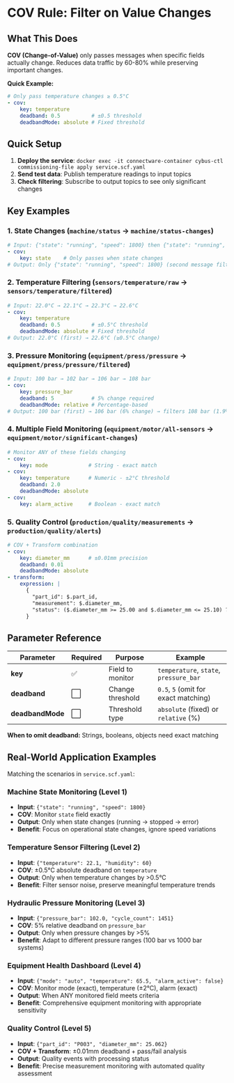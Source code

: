 # COV Rule: Filter on Value Changes

## What This Does
**COV (Change-of-Value)** only passes messages when specific fields actually change. Reduces data traffic by 60-80% while preserving important changes.

**Quick Example:**
```yaml
# Only pass temperature changes ≥ 0.5°C
- cov:
    key: temperature
    deadband: 0.5          # ±0.5 threshold
    deadbandMode: absolute # Fixed threshold
```

## Quick Setup
1. **Deploy the service**: `docker exec -it connectware-container cybus-ctl commissioning-file apply service.scf.yaml`
2. **Send test data**: Publish temperature readings to input topics
3. **Check filtering**: Subscribe to output topics to see only significant changes

## Key Examples

### **1. State Changes** (`machine/status` → `machine/status-changes`)
```yaml
# Input: {"state": "running", "speed": 1800} then {"state": "running", "speed": 1820}
- cov:
    key: state    # Only passes when state changes
# Output: Only {"state": "running", "speed": 1800} (second message filtered - same state)
```

### **2. Temperature Filtering** (`sensors/temperature/raw` → `sensors/temperature/filtered`)
```yaml
# Input: 22.0°C → 22.1°C → 22.3°C → 22.6°C
- cov:
    key: temperature
    deadband: 0.5          # ±0.5°C threshold
    deadbandMode: absolute # Fixed threshold
# Output: 22.0°C (first) → 22.6°C (≥0.5°C change)
```

### **3. Pressure Monitoring** (`equipment/press/pressure` → `equipment/press/pressure/filtered`)
```yaml
# Input: 100 bar → 102 bar → 106 bar → 108 bar
- cov:
    key: pressure_bar
    deadband: 5            # 5% change required
    deadbandMode: relative # Percentage-based
# Output: 100 bar (first) → 106 bar (6% change) → filters 108 bar (1.9% change)
```

### **4. Multiple Field Monitoring** (`equipment/motor/all-sensors` → `equipment/motor/significant-changes`)
```yaml
# Monitor ANY of these fields changing
- cov:
    key: mode             # String - exact match
- cov:
    key: temperature      # Numeric - ±2°C threshold
    deadband: 2.0
    deadbandMode: absolute
- cov:
    key: alarm_active     # Boolean - exact match
```

### **5. Quality Control** (`production/quality/measurements` → `production/quality/alerts`)
```yaml
# COV + Transform combination
- cov:
    key: diameter_mm      # ±0.01mm precision
    deadband: 0.01
    deadbandMode: absolute
- transform:
    expression: |
      {
        "part_id": $.part_id,
        "measurement": $.diameter_mm,
        "status": ($.diameter_mm >= 25.00 and $.diameter_mm <= 25.10) ? "PASS" : "FAIL"
      }
```

## Parameter Reference

| Parameter | Required | Purpose | Example |
|-----------|----------|---------|---------|
| **key** | ✅ | Field to monitor | `temperature`, `state`, `pressure_bar` |
| **deadband** | ⬜ | Change threshold | `0.5`, `5` (omit for exact matching) |
| **deadbandMode** | ⬜ | Threshold type | `absolute` (fixed) or `relative` (%) |

**When to omit deadband:** Strings, booleans, objects need exact matching

## Real-World Application Examples

Matching the scenarios in `service.scf.yaml`:

### **Machine State Monitoring** (Level 1)
- **Input**: `{"state": "running", "speed": 1800}`
- **COV**: Monitor `state` field exactly
- **Output**: Only when state changes (running → stopped → error)
- **Benefit**: Focus on operational state changes, ignore speed variations

### **Temperature Sensor Filtering** (Level 2)  
- **Input**: `{"temperature": 22.1, "humidity": 60}` 
- **COV**: ±0.5°C absolute deadband on `temperature`
- **Output**: Only when temperature changes by >0.5°C
- **Benefit**: Filter sensor noise, preserve meaningful temperature trends

### **Hydraulic Pressure Monitoring** (Level 3)
- **Input**: `{"pressure_bar": 102.0, "cycle_count": 1451}`
- **COV**: 5% relative deadband on `pressure_bar`
- **Output**: Only when pressure changes by >5% 
- **Benefit**: Adapt to different pressure ranges (100 bar vs 1000 bar systems)

### **Equipment Health Dashboard** (Level 4)
- **Input**: `{"mode": "auto", "temperature": 65.5, "alarm_active": false}`
- **COV**: Monitor mode (exact), temperature (±2°C), alarm (exact)
- **Output**: When ANY monitored field meets criteria
- **Benefit**: Comprehensive equipment monitoring with appropriate sensitivity

### **Quality Control** (Level 5)
- **Input**: `{"part_id": "P003", "diameter_mm": 25.062}`
- **COV + Transform**: ±0.01mm deadband + pass/fail analysis
- **Output**: Quality events with processing status
- **Benefit**: Precise measurement monitoring with automated quality assessment